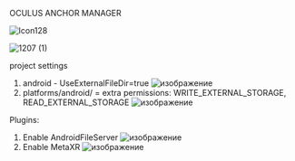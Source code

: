 OCULUS ANCHOR MANAGER

![Icon128](https://github.com/user-attachments/assets/284f833f-29f6-4085-8a6d-987bd90d3d15)




![1207 (1)](https://github.com/user-attachments/assets/5f417ac8-fa51-497a-9534-5a97184c1858)


project settings

1. android - UseExternalFileDir=true ![изображение](https://github.com/user-attachments/assets/0e182084-1b04-4405-9863-13affe84eab2)
2. platforms/android/ = extra permissions: WRITE_EXTERNAL_STORAGE, READ_EXTERNAL_STORAGE ![изображение](https://github.com/user-attachments/assets/35ce264c-40ce-4b30-b4fa-c6691d2ec675)


Plugins:
1. Enable AndroidFileServer ![изображение](https://github.com/user-attachments/assets/929182fc-5603-4177-8207-d79da766efba)
2. Enable MetaXR ![изображение](https://github.com/user-attachments/assets/bccc6c7e-9d93-4fdf-9938-bd31626ed09d)
